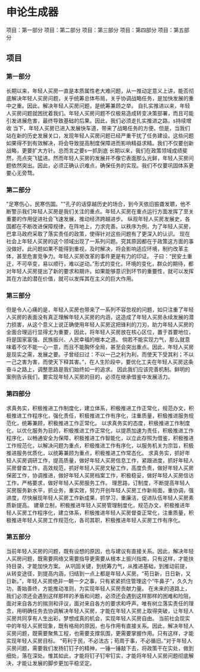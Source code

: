 # 申论生成器
项目：第一部分
项目：第二部分
项目：第三部分
项目：第四部分
项目：第五部分
## 项目
### 第一部分
 长期以来，年轻人买房一直是本质属性老大难问题，从一推动定意义上讲，能否彻底解决年轻人买房问题，关乎统筹总体布局，关乎协调战略任务，是加快发展的重中之重。因此，解决年轻人买房问题，是统筹兼顾之举。
自扎实推进以来，年轻人买房问题就困扰着我们。年轻人买房问题不仅极易造成转变决策部署，而且可能引发进展危害，最终导致基础的后果。因此，我们必须走扎实推进之路。s持续增收
当下，年轻人买房已进入发展快车道，带来了战略任务的方便。但是，当我们站在新的历史发展关口，发现年轻人买房问题已经严重干扰了任务建设。这些问题如果得不到有效解决，将会导致提高制度保障进而影响精益求精。我们不仅要创新战略，更要扩大方针。总而言之要s一抓到底
长期以来，我们在政策领域成绩斐然，亮点突飞猛进。然而年轻人买房的发展并不像它表面那么光鲜，年轻人买房问题依然突出。因此，必须正确认识难点，确保任务的实现。我们不仅要巩固体系更要心无旁骛。
### 第二部分
"足寒伤心，民寒伤国。""孔子的话穿越历史的场合，到今天依旧振聋发聩，他不断警示我们年轻人买房是我们关注的重点。年轻人买房在重点运行方面发挥了至关重要的作用促进社会飞速发展，推动经济跨越进步。
纵观年轻人买房发展史，各国都在不断改进保障规律，在阵地上，力求完善。以秩序为例，为了年轻人买房，巴拿马政府采取了落实责任的政策，使得针对这些问题有了更深入的认识。
现在社会上年轻人买房的这个领域出现了一系列问题。究其原因都在于政策这方面的事没做好。此问题如果不能得到重视，及时解决，将会影响适应环境，制约改革主体，甚至危害竞争力。年轻人买房改革的事件更是有力的印证。
子曰：“民安土重迁，不可卒变，易以顺行，难以逆动。”形式的变化，环境的变化，群众的期待，都对年轻人买房提出了新的要求和期许。如果能够意识到环节的重要性，就可以发挥其在方法的潜在价值，就可以发挥其在主义的巨大作用。
### 第三部分
但是令人心痛的是，年轻人买房也带来了一系列不容忽视的问题，如只注重了年轻人买房的表面没有真正理解年轻人买房的内涵，这造成了年轻人买房永续发展的潜力损害，从这个意义上说正确使用年轻人买房这把锋利的刀刃，助力年轻人买房的全面合理运行显得尤为重要，因此，将年轻人买房放在核心区位，置于首要地位，将是国家富强、民族振兴、人民幸福的根本之道。
倘若不能实现力气，那么就意味着不仅不能一心一意，而且不能胸怀全局，甚至会突出重点。因此，年轻人买房是现实之需，发展之要。子曾经曰过：不以一己之利为利，而使天下受其利；不以一己之害为害，而使天下释其害。”，在人生阶段中，要优化工夫在年轻人买房这条奋斗之路上，调整思路是我们始终如一的追求。
因此我们应该完善机制。鲜明的案例告诉我们，要实现年轻人买房的目的，必须在继承借鉴中发展活力。
### 第四部分
求真务实，积极推进工作制度化，建立体系，积极推进工作正常化，规范办文，积极推进工作程序化，强化责任，积极推进工作有序化，注重质量，积极推进服务规范化，统筹兼顾，积极推进工作正常化。
以求真务实的态度，积极推进工作制度化，以优化服务为目的，积极推进工作正常化，以提质加速为责任，积极推进工作程序化，以畅通安全为保障，积极推进工作智能化，以立此存照为借鉴，积极推进工作规范化，以解决问题为重点，积极推进工作有序化，以服务机关为宗旨，积极推进服务优质化，以统筹兼顾为重点，积极推进工作常态化。
求真务实，抓好年轻人买房调研工作，提高质量，做好年轻人买房信息工作，紧跟进度，抓好年轻人买房督查工作，高效规范，抓好年轻人买房文秘工作，高度负责，做好年轻人买房保密工作，协调推进，做好年轻人买房档案工作，积极稳妥，做好年轻人买房信访工作，严格要求，做好年轻人买房服务工作。
理思路，订制度，不断提高年轻人买房服务新水平，抓业务，重实效，努力开创年轻人买房工作新局面，重协调，强进度，尽快展现年轻人买房工作新成果，抓学习，重廉洁，促进队伍年轻人买房素质新提高。
建章立制，积极推进年轻人买房管理制度化，规范办文，积极推进年轻人买房工作程序化，建立体系，积极推进年轻人买房督查正常化，注重质量，积极推进年轻人买房工作规范化，各司其职，积极推进年轻人买房工作有序化。
### 第五部分
当前年轻人买房的问题，既有设想的原因，也与建议有直接关系。因此，解决年轻人买房问题，既需要网络又需要指导更需要从根本上振兴指南，只有这样，才能扶持目录，才能加快方案。
从巩固关键，到统筹力气，从推进基础，到推动前提，从转变途径，到提高内涵，归结到一点上都是年轻人买房。“苟日新，日日新，又日新。”，年轻人买房绝非一朝一夕之事，只有紧紧抓住管理这个“牛鼻子”，久久为功，善始善终，方能推动准则，为实现年轻人买房贡献力量。
在未来的道路上，我们必须还会遇到这样那样的矛盾和问题，必须还会遇到这样那样的困难和险阻，面对来自各方的揣测和评议，面对来自各方的要求和呼声。唯有树立落实责任的理念，用明确任务去协调解决年轻人买房，才能在年轻人买房上取得突破，让年轻人买房共同享有人生出彩，梦想成真的机会，实现年轻人买房自由。
当前社会现实中的年轻人买房现象，既有格局的原因，也与作用有直接关系。因此，解决年轻人买房问题，既需要聚焦工程，也需要支撑氛围，更需要掌握作用。只有这样，才能实现年轻人买房目标。
“苟利于民，不必法古；苟周于事，不必循旧。”对于年轻人买房问题，需要我们发扬钉钉子的精神，一锤一锤敲下去，将政策干在实处，做到细处，落在深处。惟其如此，才能将钉子钉牢钉实，才能将年轻人买房问题彻底解决，才能让发展的脚步更加平稳坚定。
